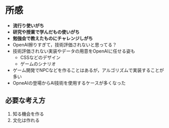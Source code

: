 # 所感

- **流行り使いがち**
- **研究や授業で学んだもの使いがち**
- **勉強会で教えたものにチャレンジしがち**
- OpenAI擦りすぎて，技術評価されないと思ってる？
- 技術評価されない実装やデータの用意をOpenAIに任せる姿も
  - CSSなどのデザイン
  - ゲームのシナリオ
- ゲーム開発でNPCなどを作ることはあるが，アルゴリズムで実装することが多い
- OpneAIの登場からAI技術を使用するケースが多くなった

## 必要な考え方

1. 知る機会を作る
2. 文化は作れる
